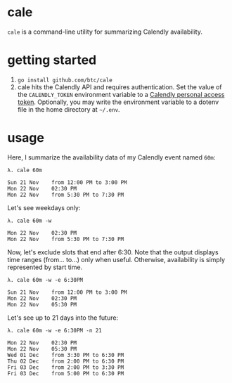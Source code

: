 # cale

`cale` is a command-line utility for summarizing Calendly availability.

# getting started

1. `go install github.com/btc/cale`
1. cale hits the Calendly API and requires authentication. Set the value of the `CALENDLY_TOKEN` environment variable to a [Calendly personal access token](https://calendly.com/integrations/api_webhooks). Optionally, you may write the environment variable to a dotenv file in the home directory at `~/.env`.

# usage

Here, I summarize the availability data of my Calendly event named `60m`:
```
λ. cale 60m

Sun 21 Nov    from 12:00 PM to 3:00 PM
Mon 22 Nov    02:30 PM
Mon 22 Nov    from 5:30 PM to 7:30 PM
```

Let's see weekdays only:
```
λ. cale 60m -w

Mon 22 Nov    02:30 PM
Mon 22 Nov    from 5:30 PM to 7:30 PM
```

Now, let's exclude slots that end after 6:30. Note that the output displays time ranges (from... to...) only when useful. Otherwise, availability is simply represented by start time.
```
λ. cale 60m -w -e 6:30PM

Sun 21 Nov    from 12:00 PM to 3:00 PM
Mon 22 Nov    02:30 PM
Mon 22 Nov    05:30 PM
```

Let's see up to 21 days into the future:
```
λ. cale 60m -w -e 6:30PM -n 21

Mon 22 Nov    02:30 PM
Mon 22 Nov    05:30 PM
Wed 01 Dec    from 3:30 PM to 6:30 PM
Thu 02 Dec    from 2:00 PM to 6:30 PM
Fri 03 Dec    from 2:00 PM to 3:30 PM
Fri 03 Dec    from 5:00 PM to 6:30 PM
```

